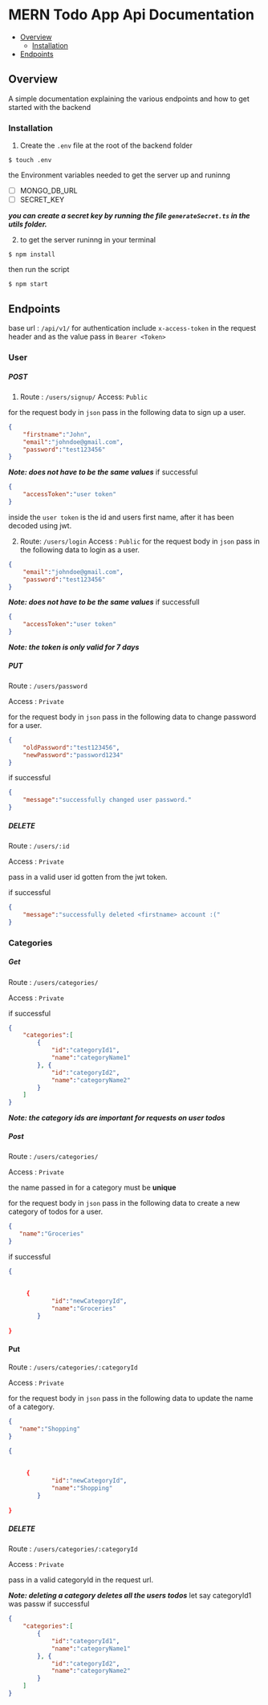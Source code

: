 # MERN Todo App Api Documentation
- [Overview](##Overview)
  - [Installation](###Installation)
- [Endpoints](##Endpoints)

## Overview
 A simple documentation explaining the various endpoints and how to get started with the backend

### Installation

1. Create the `.env` file at the root of the backend folder 
``` 
$ touch .env
```
the Environment variables needed to get the server up and runinng

- [ ] MONGO_DB_URL
- [ ] SECRET_KEY

***you can create a secret key by running the file `generateSecret.ts` in the utils folder.***

2. to get the server runinng  in your terminal
 ```
 $ npm install
 ```
then run the script
```
$ npm start
```

## Endpoints

base url : `/api/v1/`
for authentication include `x-access-token` in the request header and as the value pass in `Bearer <Token>`

### User
##### POST
1. Route : `/users/signup/`
Access: `Public`

for the request body in `json` pass in the following data to sign up a user.
```json
{
    "firstname":"John",
    "email":"johndoe@gmail.com",
    "password":"test123456"
}
```
***Note: does not have to be the same values***
if successful
```json
{
    "accessToken":"user token"
}
```
inside the `user token` is the id and users first name, after it has been decoded using jwt.

2. Route:  `/users/login`
Access : `Public`
for the request body in `json` pass in the following data to login as a user.
```json
{
    "email":"johndoe@gmail.com",
    "password":"test123456"
}
```
***Note: does not have to be the same values***
if successfull
```json
{
    "accessToken":"user token"
}
```

***Note: the token is only valid for 7 days***

##### PUT

Route : `/users/password`

Access : `Private`

for the request body in `json` pass in the following data to change password  for a user.
```json
{
    "oldPassword":"test123456",
    "newPassword":"password1234"
}
```
if successful
```json
{
    "message":"successfully changed user password."
}
```

##### DELETE

Route : `/users/:id`

Access : `Private`

pass in a valid user id gotten from the jwt token.

if successful
```json
{
    "message":"successfully deleted <firstname> account :("
}
```

### Categories 
##### Get
Route : `/users/categories/`

Access : `Private`

if successful 

```json
{
    "categories":[
        {
            "id":"categoryId1",
            "name":"categoryName1"
        }, {
            "id":"categoryId2",
            "name":"categoryName2"
        }
    ]
}
```
***Note: the category ids are important for requests on user todos***

##### Post
Route : `/users/categories/`

Access : `Private`

the name passed in for a category must be **unique**

for the request body in `json` pass in the following data to create a new category of todos for a user.
```json
{
   "name":"Groceries"
}
```
if successful 

```json
{
   
        
     {
            "id":"newCategoryId",
            "name":"Groceries"
        }
   
}
```

#### Put

Route : `/users/categories/:categoryId`

Access : `Private`

for the request body in `json` pass in the following data to update the name  of a category.

```json
{
   "name":"Shopping"
}
```

```json
{
   
        
     {
            "id":"newCategoryId",
            "name":"Shopping"
        }
   
}
```

##### DELETE

Route : `/users/categories/:categoryId`

Access : `Private`

pass in a valid categoryId in the request url.

***Note: deleting a category deletes all the users todos***
 let say categoryId1 was passw
if successful 

```json
{
    "categories":[
        {
            "id":"categoryId1",
            "name":"categoryName1"
        }, {
            "id":"categoryId2",
            "name":"categoryName2"
        }
    ]
}
```
